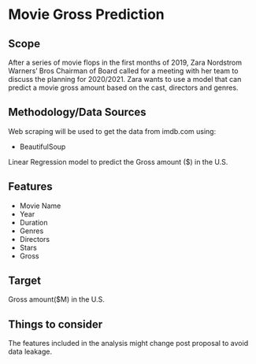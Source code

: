 # Movie Gross Prediction


## Scope

After a series of movie flops in the first months of 2019, Zara Nordstrom Warners’ Bros Chairman of Board called for a meeting with her team to discuss the planning for 2020/2021.
Zara wants to use a model that can predict a movie gross amount based on the cast, directors and genres.

## Methodology/Data Sources


Web scraping will be used to get the data from imdb.com using:
- BeautifulSoup

Linear Regression model to predict the Gross amount ($) in the U.S.

## Features

- Movie Name
- Year
- Duration
- Genres
- Directors
- Stars
- Gross


## Target

Gross amount($M) in the U.S.

## Things to consider

The features included in the analysis might change post proposal to avoid data leakage.

